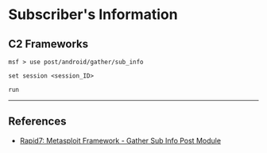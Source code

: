 # Subscriber's Information

## C2 Frameworks

```
msf > use post/android/gather/sub_info

set session <session_ID>

run
```

---
## References

- [Rapid7: Metasploit Framework - Gather Sub Info Post Module](https://github.com/rapid7/metasploit-framework/blob/master/documentation/modules/post/android/gather/sub_info.md)